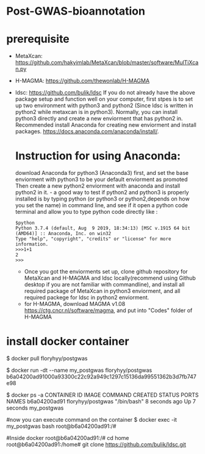 # Post-GWAS-bioannotation

# prerequisite 
- MetaXcan: https://github.com/hakyimlab/MetaXcan/blob/master/software/MulTiXcan.py
- H-MAGMA: https://github.com/thewonlab/H-MAGMA
- ldsc: https://github.com/bulik/ldsc 
  If you do not already have the above package setup and function well on your computer, first stpes is to set up two environment with python3 and python2 (Since ldsc is written in python2 while metaxcan is in python3). Normally, you can install python3 directly and create a new enviorment that has python2 in. 
  Recommended install Anaconda for creating new enviorment and install packages. https://docs.anaconda.com/anaconda/install/. 
  # Instruction for using Anaconda:
    download Anaconda for python3 (Anaconda3) first, and set the base enviorment with python3 to be your default enviorment as promoted
    Then create a new python2 enviorment with anaconda and install python2 in it. 
      - a good way to test if python2 and python3 is properly installed is by typing python (or python3 or python2,depends on how you set the name) in command line, and see if it open a python code terminal and allow you to type python code directly like :

      $python
      Python 3.7.4 (default, Aug  9 2019, 18:34:13) [MSC v.1915 64 bit (AMD64)] :: Anaconda, Inc. on win32
      Type "help", "copyright", "credits" or "license" for more information.
      >>>1+1
      2
      >>>
  
  - Once you got the enviorments set up, clone github repository for MetaXcan and  H-MAGMA and ldsc locally(recommend using Github desktop if you are not familiar with commandline), and install all required package of MetaXcan in python3 enviorment, and all required packege for ldsc in python2 enviorment. 
  - for H-MAGMA, download MAGMA v1.08 https://ctg.cncr.nl/software/magma, and put into "Codes" folder of H-MAGMA

# install docker container
 
$ docker pull floryhyy/postgwas

$ docker run -dt --name my_postgwas floryhyy/postgwas
b6a04200ad91000a93300c22c92a949c1297c15136da99551362b3d7fb747e98

$ docker ps -a
CONTAINER ID   IMAGE                  COMMAND       CREATED         STATUS                      PORTS                    NAMES
b6a04200ad91   floryhyy/postgwas      "/bin/bash"   8 seconds ago   Up 7 seconds                                         my_postgwas

#now you can execute command on the container
$ docker exec -it my_postgwas bash
root@b6a04200ad91:/#

#Inside docker
root@b6a04200ad91:/# cd home
root@b6a04200ad91:/home# git clone https://github.com/bulik/ldsc.git



  
